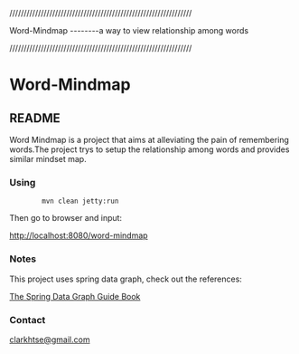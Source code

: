 ////////////////////////////////////////////////////////////////
   
  Word-Mindmap --------a way to view relationship among words

////////////////////////////////////////////////////////////////

# Word-Mindmap

## README

Word Mindmap is a project that aims at alleviating the pain of 
remembering words.The project trys to setup the relationship among
words and provides similar mindset map.

### Using

		    mvn clean jetty:run

Then go to browser and input:

<http://localhost:8080/word-mindmap>

### Notes
This project uses spring data graph, check out the references:

[The Spring Data Graph Guide Book](http://static.springsource.org/spring-data/data-graph/docs/current/reference/html/)


### Contact

<clarkhtse@gmail.com>

